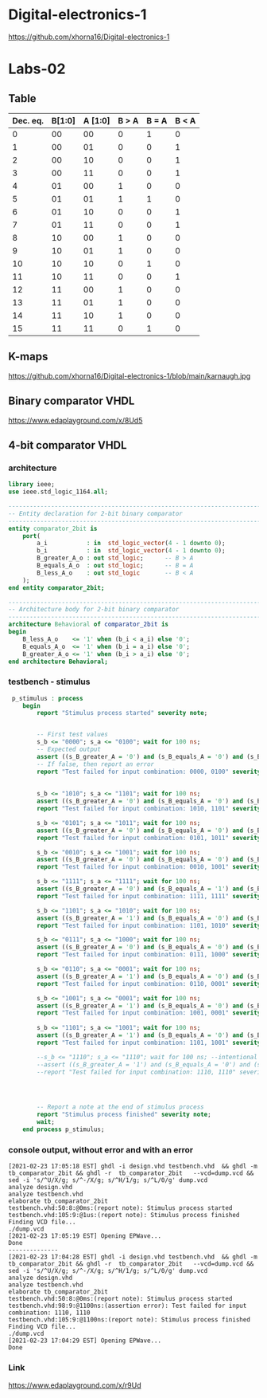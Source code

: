 # Digital-electronics-1
https://github.com/xhorna16/Digital-electronics-1
# Labs-02
## Table

Dec. eq. | B[1:0] | A [1:0] | B > A | B = A | B < A |
-------- | ------ | ------- | ----- | ----- | ----- |
0        | 00     | 00      | 0     | 1     | 0     |
1        | 00     | 01      | 0     | 0     | 1     |
2        | 00     | 10      | 0     | 0     | 1     |
3        | 00     | 11      | 0     | 0     | 1     |
4        | 01     | 00      | 1     | 0     | 0     |
5        | 01     | 01      | 1     | 1     | 0     |
6        | 01     | 10      | 0     | 0     | 1     |
7        | 01     | 11      | 0     | 0     | 1     |
8        | 10     | 00      | 1     | 0     | 0     |
9        | 10     | 01      | 1     | 0     | 0     |
10       | 10     | 10      | 0     | 1     | 0     |
11       | 10     | 11      | 0     | 0     | 1     |
12       | 11     | 00      | 1     | 0     | 0     |
13       | 11     | 01      | 1     | 0     | 0     |
14       | 11     | 10      | 1     | 0     | 0     |
15       | 11     | 11      | 0     | 1     | 0     |

## K-maps
https://github.com/xhorna16/Digital-electronics-1/blob/main/karnaugh.jpg
## Binary comparator VHDL
https://www.edaplayground.com/x/8Ud5

## 4-bit comparator VHDL
### architecture
```vhdl
library ieee;
use ieee.std_logic_1164.all;

------------------------------------------------------------------------
-- Entity declaration for 2-bit binary comparator
------------------------------------------------------------------------
entity comparator_2bit is
    port(
        a_i           : in  std_logic_vector(4 - 1 downto 0);
		b_i           : in  std_logic_vector(4 - 1 downto 0);
		B_greater_A_o : out std_logic;      -- B > A
        B_equals_A_o  : out std_logic;      -- B = A
        B_less_A_o    : out std_logic       -- B < A
    );
end entity comparator_2bit;

------------------------------------------------------------------------
-- Architecture body for 2-bit binary comparator
------------------------------------------------------------------------
architecture Behavioral of comparator_2bit is
begin
    B_less_A_o    <= '1' when (b_i < a_i) else '0';
	B_equals_A_o  <= '1' when (b_i = a_i) else '0';
    B_greater_A_o <= '1' when (b_i > a_i) else '0';
end architecture Behavioral;
```
### testbench - stimulus
```vhdl
 p_stimulus : process
    begin
    	report "Stimulus process started" severity note;


        -- First test values
        s_b <= "0000"; s_a <= "0100"; wait for 100 ns;
        -- Expected output
        assert ((s_B_greater_A = '0') and (s_B_equals_A = '0') and (s_B_less_A = '1'))
        -- If false, then report an error
        report "Test failed for input combination: 0000, 0100" severity error;
        
        
        s_b <= "1010"; s_a <= "1101"; wait for 100 ns;
        assert ((s_B_greater_A = '0') and (s_B_equals_A = '0') and (s_B_less_A = '1'))
        report "Test failed for input combination: 1010, 1101" severity error;

		s_b <= "0101"; s_a <= "1011"; wait for 100 ns;
        assert ((s_B_greater_A = '0') and (s_B_equals_A = '0') and (s_B_less_A = '1'))
        report "Test failed for input combination: 0101, 1011" severity error;

		s_b <= "0010"; s_a <= "1001"; wait for 100 ns;
        assert ((s_B_greater_A = '0') and (s_B_equals_A = '0') and (s_B_less_A = '1'))
        report "Test failed for input combination: 0010, 1001" severity error;

		s_b <= "1111"; s_a <= "1111"; wait for 100 ns;
        assert ((s_B_greater_A = '0') and (s_B_equals_A = '1') and (s_B_less_A = '0'))
        report "Test failed for input combination: 1111, 1111" severity error;

		s_b <= "1101"; s_a <= "1010"; wait for 100 ns;
        assert ((s_B_greater_A = '1') and (s_B_equals_A = '0') and (s_B_less_A = '0'))
        report "Test failed for input combination: 1101, 1010" severity error;

		s_b <= "0111"; s_a <= "1000"; wait for 100 ns;
        assert ((s_B_greater_A = '0') and (s_B_equals_A = '0') and (s_B_less_A = '1'))
        report "Test failed for input combination: 0111, 1000" severity error;

		s_b <= "0110"; s_a <= "0001"; wait for 100 ns;
        assert ((s_B_greater_A = '1') and (s_B_equals_A = '0') and (s_B_less_A = '0'))
        report "Test failed for input combination: 0110, 0001" severity error;

		s_b <= "1001"; s_a <= "0001"; wait for 100 ns;
        assert ((s_B_greater_A = '1') and (s_B_equals_A = '0') and (s_B_less_A = '0'))
        report "Test failed for input combination: 1001, 0001" severity error;
        
        s_b <= "1101"; s_a <= "1001"; wait for 100 ns;
        assert ((s_B_greater_A = '1') and (s_B_equals_A = '0') and (s_B_less_A = '0'))
        report "Test failed for input combination: 1101, 1001" severity error;

		--s_b <= "1110"; s_a <= "1110"; wait for 100 ns; --intentional error
        --assert ((s_B_greater_A = '1') and (s_B_equals_A = '0') and (s_B_less_A = '0'))
        --report "Test failed for input combination: 1110, 1110" severity error;




        -- Report a note at the end of stimulus process
        report "Stimulus process finished" severity note;
        wait;
    end process p_stimulus;
```
### console output, without error and with an error
```
[2021-02-23 17:05:18 EST] ghdl -i design.vhd testbench.vhd  && ghdl -m  tb_comparator_2bit && ghdl -r  tb_comparator_2bit   --vcd=dump.vcd && sed -i 's/^U/X/g; s/^-/X/g; s/^H/1/g; s/^L/0/g' dump.vcd 
analyze design.vhd
analyze testbench.vhd
elaborate tb_comparator_2bit
testbench.vhd:50:8:@0ms:(report note): Stimulus process started
testbench.vhd:105:9:@1us:(report note): Stimulus process finished
Finding VCD file...
./dump.vcd
[2021-02-23 17:05:19 EST] Opening EPWave...
Done
--------------
[2021-02-23 17:04:28 EST] ghdl -i design.vhd testbench.vhd  && ghdl -m  tb_comparator_2bit && ghdl -r  tb_comparator_2bit   --vcd=dump.vcd && sed -i 's/^U/X/g; s/^-/X/g; s/^H/1/g; s/^L/0/g' dump.vcd 
analyze design.vhd
analyze testbench.vhd
elaborate tb_comparator_2bit
testbench.vhd:50:8:@0ms:(report note): Stimulus process started
testbench.vhd:98:9:@1100ns:(assertion error): Test failed for input combination: 1110, 1110
testbench.vhd:105:9:@1100ns:(report note): Stimulus process finished
Finding VCD file...
./dump.vcd
[2021-02-23 17:04:29 EST] Opening EPWave...
Done
```
### Link
https://www.edaplayground.com/x/r9Ud
